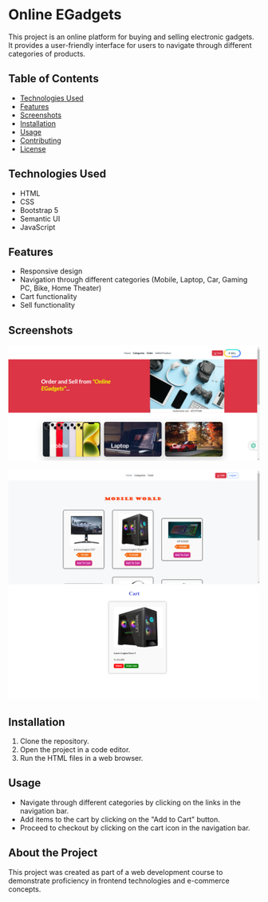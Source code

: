 # Online EGadgets

This project is an online platform for buying and selling electronic gadgets. It provides a user-friendly interface for users to navigate through different categories of products.

## Table of Contents

- [Technologies Used](#technologies-used)
- [Features](#features)
- [Screenshots](#screenshots)
- [Installation](#installation)
- [Usage](#usage)
- [Contributing](#contributing)
- [License](#license)

## Technologies Used

- HTML
- CSS
- Bootstrap 5
- Semantic UI
- JavaScript

## Features

- Responsive design
- Navigation through different categories (Mobile, Laptop, Car, Gaming PC, Bike, Home Theater)
- Cart functionality
- Sell functionality

## Screenshots

![Home Page](img/home.png)




![Mobile Category](img/middle.png)
![Cart](img/cart.png)

## Installation

1. Clone the repository.
2. Open the project in a code editor.
3. Run the HTML files in a web browser.

## Usage

- Navigate through different categories by clicking on the links in the navigation bar.
- Add items to the cart by clicking on the "Add to Cart" button.
- Proceed to checkout by clicking on the cart icon in the navigation bar.


## About the Project

This project was created as part of a web development course to demonstrate proficiency in frontend technologies and e-commerce concepts.


